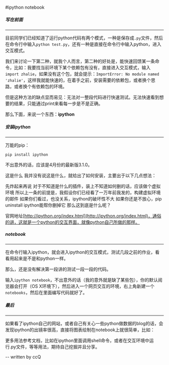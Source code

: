 #ipython notebook
##### 写在前面
-------------------------------------------
目前同学们已经知道了运行python代码有两个模式，一种是保存成`.py`文件，然后在命令行中输入`python test.py`，还有一种是直接在命令行中输入python，进入交互模式。

我们来讨论一下第二种，就我个人而言，第二种的好处是，能快速回馈某一条命令，比如：我要找当前环境下某个依赖包有没有，直接进入交互模式，输入`import zhalie`，如果没有这个包，就会提示：`ImportError: No module named 'zhalie'`，这样我就能快速的，在着手之前，安装需要的依赖包，或者换个思路，或者换个有依赖包的环境。

但是这种方法的缺点显而易见：无法对一整段代码进行快速测试。无法快速看到想要的结果，只能通过print来看每一步是不是正确。

那么下面，来说一个东西：**ipython**

##### 安装ipython
-------------------------------------------
万能的pip：

`pip install ipython`

不出意外的话，应该是4月份的最新版3.1.0。

这是什么
我并没有说这是什么，就给出了如何安装，主要出于以下几点想法：

先炸起来再说
对于不知道是什么的插件，装上不知道如何删的话，应该做个虚拟环境
所以上一条的前提是，我假设你们已经看了一万年前我发的，构建虚拟环境的邮件
如果你们看过，也没关系，ipython的破坏性不大
如果你还是不放心，pip uninstall ipython能帮你删掉它
那么这到底是什么呢？

官网地址[http://ipython.org/index.html](http://ipython.org/index.html)，通俗的讲，这就是一个python的交互界面，就像python自己所做的那样。

##### notebook
------------------------------------------
在命令行输入ipython，就会进入ipython的交互模式，测试几段之前的作业，看看用起来是不是和python一样。

那么，还是没有解决第一段讲的测试一段一段的代码。

输入`ipython notebook`，不出意外的话（我的意外就是缺了某些包），你的默认阅览器会打开（OS X环境下），然后进入一个网页交互的环境，右上角新建一个`notebooks`，然后在里面编写代码就好了。

##### 最后
------------------------------------------
如果看了ipython自己的网站，或者自己有关心一些python做数据的blog的话，会发现ipython的出镜率很高，直接将图表绘制在notebook上就很简单，比如：



更多用法参考文档，比如在ipython里面调用shell命令，或者在交互环境中运行.py文件，等等用法，期待自己挖掘并且分享。


-- 
written by ccQ